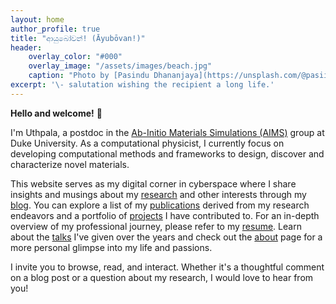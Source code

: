 ```yaml
---
layout: home
author_profile: true
title: "ආයුබෝවන්! (Āyubōvan!)"
header:
    overlay_color: "#000"
    overlay_image: "/assets/images/beach.jpg"
    caption: "Photo by [Pasindu Dhananjaya](https://unsplash.com/@pasiiijay) on [Unsplash](https://unsplash.com)"
excerpt: '\- salutation wishing the recipient a long life.'
---
```

**Hello and welcome!** 👋

I'm Uthpala, a postdoc in the [Ab-Initio Materials Simulations (AIMS)](https://aims.pratt.duke.edu) group at Duke University. As a computational physicist, I currently focus on developing computational methods and frameworks to design, discover and characterize novel materials.

This website serves as my digital corner in cyberspace where I share insights and musings about my [research](/research) and other interests through my [blog](/year-archive). You can explore a list of my [publications](/publications/) derived from my research endeavors and a portfolio of [projects](/projects) I have contributed to. For an in-depth overview of my professional journey, please refer to my [resume](/resume/). Learn about the [talks](/talks/) I've given over the years and check out the [about](/about/) page for a more personal glimpse into my life and passions.

I invite you to browse, read, and interact. Whether it's a thoughtful comment on a blog post or a question about my research, I would love to hear from you!
